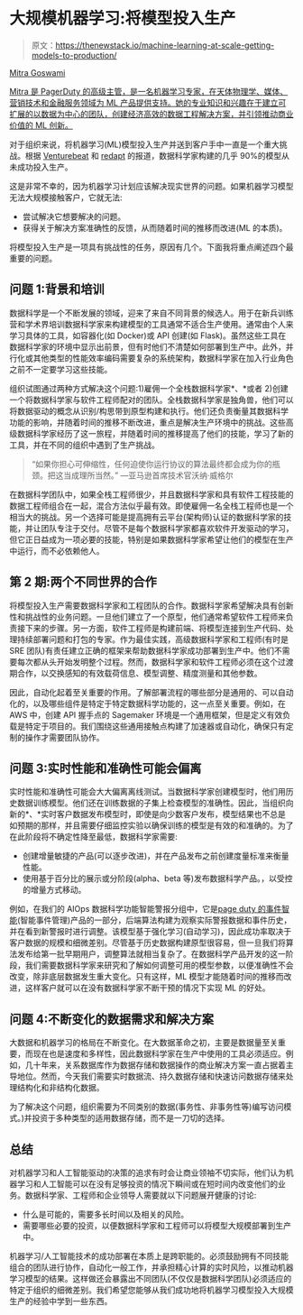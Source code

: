 # 大规模机器学习:将模型投入生产

> 原文：<https://thenewstack.io/machine-learning-at-scale-getting-models-to-production/>

[](https://www.linkedin.com/in/sanghamitra-goswami-b6174753/)

[Mitra Goswami](https://www.linkedin.com/in/sanghamitra-goswami-b6174753/)

[Mitra 是 PagerDuty 的高级主管，是一名机器学习专家，在天体物理学、媒体、营销技术和金融服务领域为 ML 产品提供支持。她的专业知识和兴趣在于建立可扩展的以数据为中心的团队，创建经济高效的数据工程解决方案，并引领推动商业价值的 ML 创新。](https://www.linkedin.com/in/sanghamitra-goswami-b6174753/)

[](https://www.linkedin.com/in/sanghamitra-goswami-b6174753/)[](https://www.linkedin.com/in/sanghamitra-goswami-b6174753/)

对于组织来说，将机器学习(ML)模型投入生产并送到客户手中一直是一个重大挑战。根据 [Venturebeat](https://venturebeat.com/2019/07/19/why-do-87-of-data-science-projects-never-make-it-into-production/) 和 [redapt](https://www.redapt.com/blog/why-90-of-machine-learning-models-never-make-it-to-production#:~:text=During%20a%20panel%20at%20last,actually%20make%20it%20into%20production.) 的报道，数据科学家构建的几乎 90%的模型从未成功投入生产。

这是非常不幸的，因为机器学习计划应该解决现实世界的问题。如果机器学习模型无法大规模接触客户，它就无法:

*   尝试解决它想要解决的问题。
*   获得关于解决方案准确性的反馈，从而随着时间的推移而改进(ML 的本质)。

将模型投入生产是一项具有挑战性的任务，原因有几个。下面我将重点阐述四个最重要的问题。

## **问题 1:背景和培训**

数据科学是一个不断发展的领域，迎来了来自不同背景的候选人。用于在新兵训练营和学术界培训数据科学家来构建模型的工具通常不适合生产使用。通常由个人来学习具体的工具，如容器化(如 Docker)或 API 创建(如 Flask)。虽然这些工具在数据科学家的环境中显示出前景，但有时他们不清楚如何部署到生产中。此外，并行化或其他类型的性能效率编码需要复杂的系统架构，数据科学家在加入行业角色之前不一定要学习这些技能。

组织试图通过两种方式解决这个问题:1)雇佣一个全栈数据科学家*、*或者 2)创建一个将数据科学家与软件工程师配对的团队。全栈数据科学家是独角兽，他们可以将数据驱动的概念从识别/构思带到原型构建和执行。他们还负责衡量其数据科学功能的影响，并随着时间的推移不断改进，重点是解决生产环境中的挑战。这些高级数据科学家经历了这一旅程，并随着时间的推移提高了他们的技能，学习了新的工具，并在不同的组织中遇到了生产挑战。

> “如果你担心可伸缩性，任何迫使你运行协议的算法最终都会成为你的瓶颈。把这当成理所当然。”
> <text class="quote-attribution">—亚马逊首席技术官沃纳·威格尔</text>

在数据科学团队中，如果全栈工程师很少，并且数据科学家和具有软件工程技能的数据工程师组合在一起，混合方法似乎最有效。即使雇佣一名全栈工程师也是一个相当大的挑战。另一个选择可能是提高拥有云平台(架构师)认证的数据科学家的技能，并让团队专注于交付。尽管不是每个数据科学家都喜欢软件开发驱动的学习，但它正日益成为一项必要的技能，特别是如果数据科学家希望让他们的模型在生产中运行，而不必依赖他人。

## **第 2 期:两个不同世界的合作**

将模型投入生产需要数据科学家和工程团队的合作。数据科学家希望解决具有创新性和挑战性的业务问题。一旦他们建立了一个原型，他们通常希望软件工程师来负责接下来的步骤。另一方面，软件工程师是构建前端、将模型连接到生产代码、处理持续部署问题和打包的专家。作为最佳实践，高级数据科学家和工程师(有时是 SRE 团队)有责任建立正确的框架来帮助数据科学家成功部署到生产中。他们不需要每次都从头开始发明整个过程。然而，数据科学家和软件工程师必须在这个过渡期合作，以交换感知的有效载荷信息、模型调整、精度测量和其他参数。

因此，自动化起着至关重要的作用。了解部署流程的哪些部分是通用的、可以自动化的，以及哪些组件是特定于特定数据科学功能的，这一点至关重要。例如，在 AWS 中，创建 API 握手点的 Sagemaker 环境是一个通用框架，但是定义有效负载是特定于项目的。我们围绕这些通用接触点构建了加速器或自动化，确保只有定制的操作才需要团队协作。

## **问题 3:实时性能和准确性可能会偏离**

实时性能和准确性可能会大大偏离离线测试。当数据科学家创建模型时，他们用历史数据训练模型。他们还在训练数据的子集上检查模型的准确性。因此，当组织向新的*、*实时客户数据发布模型时，即使是向少数客户发布，模型结果也不总是如预期的那样，并且需要仔细监控实验以确保训练的模型是有效的和准确的。为了在此阶段将不确定性降至最低，数据科学家需要:

*   创建增量敏捷的产品(可以逐步改进)，并在产品发布之前创建度量标准来衡量性能。
*   使用基于百分比的展示或分阶段(alpha、beta 等)发布数据科学产品。，以受控的增量方式移动。

例如，在我们的 AIOps 数据科学功能智能警报分组中，它是[page duty 的事件智能](https://www.pagerduty.com/platform/event-intelligence-and-automation/)(智能事件管理)产品的一部分，后端算法构建为观察实际警报数据和事件历史，并在看到新警报时进行调整。该模型基于强化学习(自动学习)，因此成功率取决于客户数据的规模和细微差别。尽管基于历史数据构建原型很容易，但一旦我们将算法发布给第一批早期用户，调整算法就相当复杂了。在数据科学产品开发的这一阶段，我们需要数据科学家来研究和了解如何调整可用的模型参数，以便准确性不会改变，除非底层数据发生重大变化。只有这样，ML 模型才能随着时间的推移而改进，这样客户就可以在没有数据科学家不断干预的情况下实现 ML 的好处。

## **问题 4:不断变化的数据需求和解决方案**

大数据和机器学习的格局在不断变化。在大数据革命之初，主要是数据量至关重要，而现在也是速度和多样性，因此数据科学家在生产中使用的工具必须适应。例如，几十年来，关系数据库作为数据存储和数据操作的商业解决方案一直占据着主导地位。然而，今天我们需要实时数据流、持久数据存储和快速访问数据存储来处理结构化和非结构化数据。

为了解决这个问题，组织需要为不同类别的数据(事务性、非事务性等)编写访问模式。)并投资于多种类型的适用数据存储，而不是一刀切的选择。

## **总结**

对机器学习和人工智能驱动的决策的追求有时会让商业领袖不切实际，他们认为机器学习和人工智能可以在没有足够投资的情况下瞬间或在短时间内改变他们的业务。数据科学家、工程师和企业领导人需要就以下问题展开健康的讨论:

*   什么是可能的，需要多长时间以及相关的风险。
*   需要哪些必要的投资，以便数据科学家和工程师可以将模型大规模部署到生产中。

机器学习/人工智能技术的成功部署在本质上是跨职能的。必须鼓励拥有不同技能组合的团队进行协作，自动化一般工作，并承担精心计算的实时风险，以推动机器学习模型的结果。这样做还会暴露出不同团队(不仅仅是数据科学团队)必须适应的特定于组织的细微差别。我们希望您能够从我们成功地将机器学习模型投入大规模生产的经验中学到一些东西。

<svg xmlns:xlink="http://www.w3.org/1999/xlink" viewBox="0 0 68 31" version="1.1"><title>Group</title> <desc>Created with Sketch.</desc></svg>